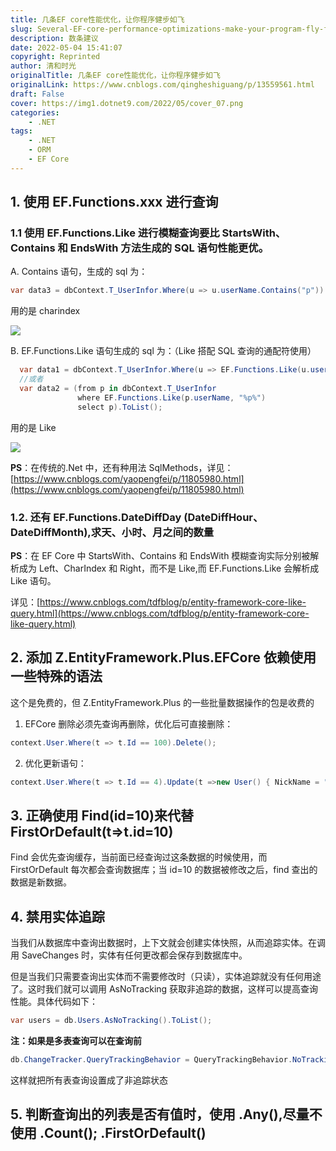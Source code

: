 ```yaml
---
title: 几条EF core性能优化，让你程序健步如飞
slug: Several-EF-core-performance-optimizations-make-your-program-fly-fast
description: 数条建议
date: 2022-05-04 15:41:07
copyright: Reprinted
author: 清和时光
originalTitle: 几条EF core性能优化，让你程序健步如飞
originalLink: https://www.cnblogs.com/qingheshiguang/p/13559561.html
draft: False
cover: https://img1.dotnet9.com/2022/05/cover_07.png
categories: 
    - .NET
tags: 
    - .NET
    - ORM
    - EF Core
---
```


## 1. 使用 EF.Functions.xxx 进行查询

### 1.1 使用 EF.Functions.Like 进行模糊查询要比 StartsWith、Contains 和 EndsWith 方法生成的 SQL 语句性能更优。

A. Contains 语句，生成的 sql 为：

```csharp
var data3 = dbContext.T_UserInfor.Where(u => u.userName.Contains("p")).ToList();
```

用的是 charindex

![](https://img1.dotnet9.com/2022/05/0701.png)

B. EF.Functions.Like 语句生成的 sql 为：（Like 搭配 SQL 查询的通配符使用）

```csharp
  var data1 = dbContext.T_UserInfor.Where(u => EF.Functions.Like(u.userName, "%p%")).ToList();
  //或者
  var data2 = (from p in dbContext.T_UserInfor
               where EF.Functions.Like(p.userName, "%p%")
               select p).ToList();
```

用的是 Like

![](https://img1.dotnet9.com/2022/05/0702.png)

**PS**：在传统的.Net 中，还有种用法 SqlMethods，详见：[https://www.cnblogs.com/yaopengfei/p/11805980.html](https://www.cnblogs.com/yaopengfei/p/11805980.html)

### 1.2. 还有 EF.Functions.DateDiffDay (DateDiffHour、DateDiffMonth),求天、小时、月之间的数量

**PS**：在 EF Core 中 StartsWith、Contains 和 EndsWith 模糊查询实际分别被解析成为 Left、CharIndex 和 Right，而不是 Like,而 EF.Functions.Like 会解析成 Like 语句。

详见：[https://www.cnblogs.com/tdfblog/p/entity-framework-core-like-query.html](https://www.cnblogs.com/tdfblog/p/entity-framework-core-like-query.html)

## 2. 添加 Z.EntityFramework.Plus.EFCore 依赖使用一些特殊的语法

这个是免费的，但 Z.EntityFramework.Plus 的一些批量数据操作的包是收费的

1. EFCore 删除必须先查询再删除，优化后可直接删除：

```csharp
context.User.Where(t => t.Id == 100).Delete();
```

2. 优化更新语句：

```csharp
context.User.Where(t => t.Id == 4).Update(t =>new User() { NickName = "2224114" ,Phone = "1234"} );
```

## 3. 正确使用 Find(id=10)来代替 FirstOrDefault(t=>t.id=10)

Find 会优先查询缓存，当前面已经查询过这条数据的时候使用，而 FirstOrDefault 每次都会查询数据库；当 id=10 的数据被修改之后，find 查出的数据是新数据。

## 4. 禁用实体追踪

当我们从数据库中查询出数据时，上下文就会创建实体快照，从而追踪实体。在调用 SaveChanges 时，实体有任何更改都会保存到数据库中。

但是当我们只需要查询出实体而不需要修改时（只读），实体追踪就没有任何用途了。这时我们就可以调用 AsNoTracking 获取非追踪的数据，这样可以提高查询性能。具体代码如下：

```csharp
var users = db.Users.AsNoTracking().ToList();
```

**注：如果是多表查询可以在查询前**

```csharp
db.ChangeTracker.QueryTrackingBehavior = QueryTrackingBehavior.NoTracking;
```

这样就把所有表查询设置成了非追踪状态

## 5. 判断查询出的列表是否有值时，使用 .Any(),尽量不使用 .Count(); .FirstOrDefault()

